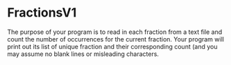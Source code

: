 # FractionsV1
The purpose of your program is to read in each fraction from a text file and count the number 
of occurrences for the current fraction. Your program will print out its list of unique 
fraction and their corresponding count (and you may assume no blank lines or misleading characters.
